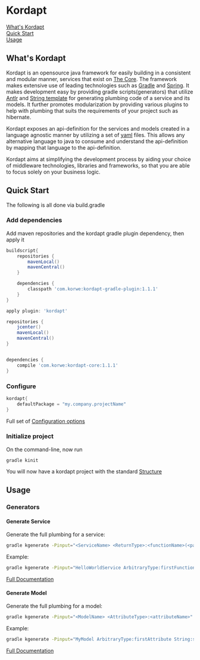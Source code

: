 Kordapt
=======

[What's Kordapt](https://github.com/korwe/kordapt#whats-kordapt "What is Kordapt")<br/>
[Quick Start](https://github.com/korwe/kordapt#quick-start "Setup and configure")<br/>
[Usage](https://github.com/korwe/kordapt#usage "Using generators")<br/>

What's Kordapt
--------------

Kordapt is an opensource java framework for easily building in a consistent and modular manner, services that exist on [The Core](https://github.com/korwe/the-core-java "The Core on Github").
The framework makes extensive use of leading technologies such as [Gradle](https://gradle.org/) and [Spring](http://projects.spring.io/spring-framework/). It makes development easy by providing gradle scripts(generators) that utilize [Antlr](http://www.antlr.org/) and [String template](http://www.stringtemplate.org/) for generating plumbing code of a service and its models. It further promotes modularization by providing various plugins
to help with plumbing that suits the requirements of your project such as hibernate.

Kordapt exposes an api-definition for the services and models created in a language agnostic manner by utilizing a set of [yaml](http://yaml.org/) files. This allows any alternative language to java to consume
and understand the api-definition by mapping that language to the api-definition.

Kordapt aims at simplifying the development process by aiding your choice of middleware technologies, libraries and frameworks, so that you are able to 
focus solely on your business logic.

Quick Start
-----

The following is all done via build.gradle
### Add dependencies

Add maven repositories and the kordapt gradle plugin dependency, then apply it
```gradle
buildscript{
    repositories {
        mavenLocal()
        mavenCentral()
    }

    dependencies {
        classpath 'com.korwe:kordapt-gradle-plugin:1.1.1'
    }
}

apply plugin: 'kordapt'

repositories {
    jcenter()
    mavenLocal()
    mavenCentral()
}


dependencies {
    compile 'com.korwe:kordapt-core:1.1.1'
}
```

### Configure
```gradle
kordapt{
    defaultPackage = "my.company.projectName"
}
```

Full set of [Configuration options](https://github.com/korwe/kordapt/wiki/Configuration-Options "Full set of configuration options")

### Initialize project
On the command-line, now run
```
gradle kinit
```

You will now have a kordapt project with the standard [Structure](https://github.com/korwe/kordapt/wiki/Project-Structure "Standard kordapt project structure")


Usage
-----

### Generators

#### Generate Service
Generate the full plumbing for a service:
```bash
gradle kgenerate -Pinput="<ServiceName> <ReturnType>:<functionName>(<params>)"
```
Example:
```bash
gradle kgenerate -Pinput="HelloWorldService ArbitraryType:firstFunction() void:secondFunction(Integer inputNumber)"

```

[Full Documentation](https://github.com/korwe/kordapt/wiki/Service-Generation "Full service generation documentation")

#### Generate Model
Generate the full plumbing for a model:
```bash
gradle kgenerate -Pinput="<ModelName> <AttributeType>:<attributeName>"
```
Example:
```bash
gradle kgenerate -Pinput="MyModel ArbitraryType:firstAttribute String:secondAttribute"

```

[Full Documentation](https://github.com/korwe/kordapt/wiki/Model-Generation "Full model generation documentation")

